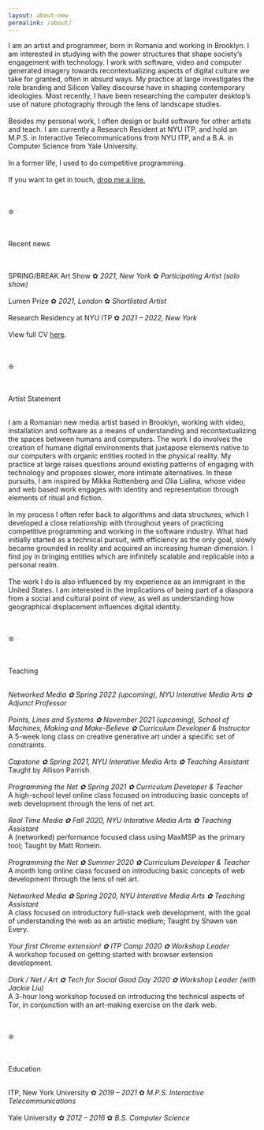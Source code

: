 ```yaml
---
layout: about-new
permalink: /about/
---
```

I am an artist and programmer, born in Romania and working in Brooklyn. I am interested in studying with the power structures that shape society’s engagement with technology. I work with software, video and computer generated imagery towards recontextualizing aspects of digital culture we take for granted, often in absurd ways. My practice at large investigates the role branding and Silicon Valley discourse have in shaping contemporary ideologies. Most recently, I have been researching the computer desktop’s use of nature photography through the lens of landscape studies.
<br/><br/>
Besides my personal work, I often design or build software for other artists and teach. I am currently a Research Resident at NYU ITP, and hold an M.P.S. in Interactive Telecommunications from NYU ITP, and a B.A. in Computer Science from Yale University.
<br/><br/>
In a former life, I used to do competitive programming.
<br/><br/>
If you want to get in touch, <a href="mailto:c@cezar.io">drop me a line.</a>

<br/><br/>❊<br/><br/><br/>
<p style="text-decoration: none;">Recent news</p>
<br/><br/>
SPRING/BREAK Art Show ✿ <em>2021, New York</em> ✿ <em>Participating Artist (solo show)</em>
<br/><br/>
Lumen Prize ✿ <em>2021, London</em> ✿ <em>Shortlisted Artist</em>
<br/><br/>
Research Residency at NYU ITP ✿ <em>2021 – 2022, New York</em>
<br/><br/>
View full CV <a href="https://docs.google.com/document/d/1qqE1sC9OasS2NU2cGLhji9NmopRdeTJbQREjjcqoMmQ/edit?usp=sharing">here</a>.

<br/><br/>❊<br/><br/><br/>
<p style="text-decoration: none;">Artist Statement</p>
<br/>
I am a Romanian new media artist based in Brooklyn, working with video, installation and software as a means of understanding and recontextualizing the spaces between humans and computers. The work I do involves the creation of humane digital environments that juxtapose elements native to our computers with organic entities rooted in the physical reality. My practice at large raises questions around existing patterns of engaging with technology and proposes slower, more intimate alternatives. In these pursuits, I am inspired by Mikka Rottenberg and Olia Lialina, whose video and web based work engages with identity and representation through elements of ritual and fiction. 
<br/><br/>
In my process I often refer back to algorithms and data structures, which I developed a close relationship with throughout years of practicing competitive programming and working in the software industry. What had initially started as a technical pursuit, with efficiency as the only goal, slowly became grounded in reality and acquired an increasing human dimension. I find joy in bringing entities which are infinitely scalable and replicable into a personal realm.
<br/><br/>
The work I do is also influenced by my experience as an immigrant in the United States. I am interested in the implications of being part of a diaspora from a social and cultural point of view, as well as understanding how geographical displacement influences digital identity.

<br/><br/>❊<br/><br/><br/>
<p style="text-decoration: none;">Teaching</p>
<br/>
<em>Networked Media ✿ Spring 2022 (upcoming), NYU Interative Media Arts ✿ Adjunct Professor</em>
<br/><br/>
<em>Points, Lines and Systems ✿ November 2021 (upcoming), School of Machines, Making and Make-Believe ✿ Curriculum Developer & Instructor</em><br/>A 5-week long class on creative generative art under a specific set of constraints.
<br/><br/>
<em>Capstone ✿ Spring 2021, NYU Interative Media Arts ✿ Teaching Assistant</em><br/>Taught by Allison Parrish.
<br/><br/>
<em>Programming the Net ✿ Spring 2021 ✿ Curriculum Developer & Teacher</em><br/>A high-school level online class focused on introducing basic concepts of web development through the lens of net art.
<br/><br/>
<em>Real Time Media ✿ Fall 2020, NYU Interative Media Arts ✿ Teaching Assistant</em><br/>A (networked) performance focused class using MaxMSP as the primary tool; Taught by Matt Romein.
<br/><br/>
<em>Programming the Net ✿ Summer 2020 ✿ Curriculum Developer & Teacher</em><br/>A month long online class focused on introducing basic concepts of web development through the lens of net art.
<br/><br/>
<em>Networked Media ✿ Spring 2020, NYU Interative Media Arts ✿ Teaching Assistant</em><br/>A class focused on introductory full-stack web development, with the goal of understanding the web as an artistic medium; Taught by Shawn van Every.
<br/><br/>
<em>Your first Chrome extension! ✿ ITP Camp 2020 ✿ Workshop Leader</em><br/>A workshop focused on getting started with browser extension development.
<br/><br/>
<em>Dark / Net / Art ✿ Tech for Social Good Day 2020 ✿ Workshop Leader (with Jackie Liu)</em><br/>A 3-hour long workshop focused on introducing the technical aspects of Tor, in conjunction with an art-making exercise on the dark web.

<br/><br/>❊<br/><br/><br/>
<p style="text-decoration: none;">Education</p>
<br/>
ITP, New York University ✿ <em> 2019 – 2021 </em> ✿ <em>M.P.S. Interactive Telecommunications</em>
<br/><br/>
Yale University ✿ <em> 2012 – 2016 </em> ✿ <em>B.S. Computer Science</em>
<br/><br/>

<!--
<div class="about-container">
I am an artist and programmer, interested in expressions of intimacy in the digital realm. I consider the web to be my primary medium, but I have also worked with mobile applications, game engines, physical computing, augmented reality or print graphic design.

<br/><br/>

In a former life, I used to do competitive programming.

<br/><br/>

More recently, I have been designing or developing software for artists such as <a class="underlined" href="http://www.evan-roth.com/" target="__blank">Evan Roth</a> and <a class="underlined" href="http://taeyoonchoi.com/" target="__blank">Taeyoon Choi</a>. I have also been involved with two start-ups in the education world, <a class="underlined" href="https://www.fablestudios.com" target="__blank">Fable Studios</a> and <a class="underlined" href="https://www.gakko.org" target="__blank">Gakko</a>. 

<br/><br/>

I am currently pursuing a two-year long masters program at <a class="underlined" href="https://itp.nyu.edu" target="__blank">NYU ITP</a> and keeping a <a class="underlined" href="/blog" target="__blank">blog</a> about it.

<br/><br/>

Available for work. <a class="underlined" href="mailto:c@cezar.io">Say hi!</a>
</div>
-->